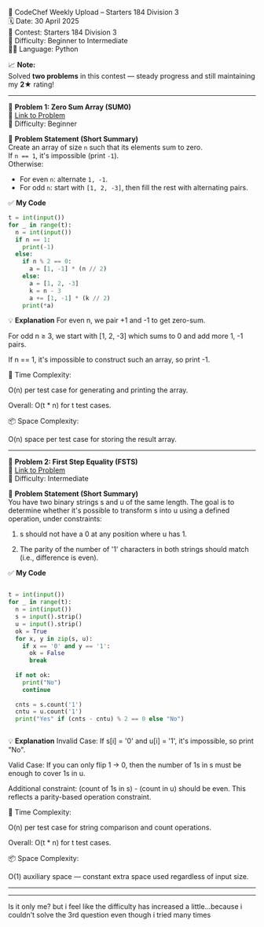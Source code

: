 🚀 CodeChef Weekly Upload – Starters 184 Division 3  
🗓️ Date: 30 April 2025  
📁 Contest: Starters 184 Division 3  
🎯 Difficulty: Beginner to Intermediate  
👨‍💻 Language: Python  

📈 **Note:**  
Solved **two problems** in this contest — steady progress and still maintaining my **2★** rating!

---

🧩 **Problem 1: Zero Sum Array (SUM0)**  
🔗 [Link to Problem](https://www.codechef.com/problems/SUM0)  
🚩 Difficulty: Beginner  

📝 **Problem Statement (Short Summary)**  
Create an array of size `n` such that its elements sum to zero.  
If `n == 1`, it's impossible (print `-1`).  
Otherwise:
- For even `n`: alternate `1, -1`.
- For odd `n`: start with `[1, 2, -3]`, then fill the rest with alternating pairs.

✅ **My Code**
```python
t = int(input())
for _ in range(t):
  n = int(input())
  if n == 1:
    print(-1)
  else:
    if n % 2 == 0:
      a = [1, -1] * (n // 2)
    else:
      a = [1, 2, -3]
      k = n - 3
      a += [1, -1] * (k // 2)
    print(*a)
```
💡 **Explanation**
For even n, we pair +1 and -1 to get zero-sum.

For odd n ≥ 3, we start with [1, 2, -3] which sums to 0 and add more 1, -1 pairs.

If n == 1, it's impossible to construct such an array, so print -1.

🧠 Time Complexity:

O(n) per test case for generating and printing the array.

Overall: O(t * n) for t test cases.

📦 Space Complexity:

O(n) space per test case for storing the result array.

---

🧩 **Problem 2: First Step Equality (FSTS)**  
🔗 [Link to Problem](https://www.codechef.com/problems/FSTS)  
🚩 Difficulty: Intermediate  

📝 **Problem Statement (Short Summary)**  
You have two binary strings s and u of the same length.
The goal is to determine whether it's possible to transform s into u using a defined operation, under constraints:

1. s should not have a 0 at any position where u has 1.

2. The parity of the number of '1' characters in both strings should match (i.e., difference is even).

✅ **My Code**
```python

t = int(input())
for _ in range(t):
  n = int(input())
  s = input().strip()
  u = input().strip()
  ok = True
  for x, y in zip(s, u):
    if x == '0' and y == '1':
      ok = False
      break
  
  if not ok:
    print("No")
    continue
  
  cnts = s.count('1')
  cntu = u.count('1')
  print("Yes" if (cnts - cntu) % 2 == 0 else "No")



```
💡 **Explanation**
Invalid Case: If s[i] = '0' and u[i] = '1', it's impossible, so print "No".

Valid Case: If you can only flip 1 → 0, then the number of 1s in s must be enough to cover 1s in u.

Additional constraint: (count of 1s in s) - (count in u) should be even.
This reflects a parity-based operation constraint.

🧠 Time Complexity:

O(n) per test case for string comparison and count operations.

Overall: O(t * n) for t test cases.

📦 Space Complexity:

O(1) auxiliary space — constant extra space used regardless of input size.

---


---

Is it only me? but i feel like the difficulty has increased a little...because i couldn't solve the 3rd question even though i tried many times
